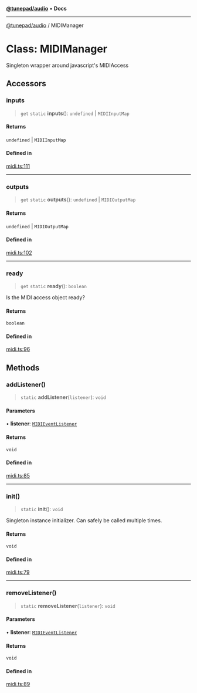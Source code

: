 [**@tunepad/audio**](../README.md) • **Docs**

***

[@tunepad/audio](../globals.md) / MIDIManager

# Class: MIDIManager

Singleton wrapper around javascript's MIDIAccess

## Accessors

### inputs

> `get` `static` **inputs**(): `undefined` \| `MIDIInputMap`

#### Returns

`undefined` \| `MIDIInputMap`

#### Defined in

[midi.ts:111](https://github.com/TIDAL-Lab/tunepad_audio/blob/9451562ae9f07b7b952ae7340ca3f4d9b8cd1a4e/src/midi.ts#L111)

***

### outputs

> `get` `static` **outputs**(): `undefined` \| `MIDIOutputMap`

#### Returns

`undefined` \| `MIDIOutputMap`

#### Defined in

[midi.ts:102](https://github.com/TIDAL-Lab/tunepad_audio/blob/9451562ae9f07b7b952ae7340ca3f4d9b8cd1a4e/src/midi.ts#L102)

***

### ready

> `get` `static` **ready**(): `boolean`

Is the MIDI access object ready?

#### Returns

`boolean`

#### Defined in

[midi.ts:96](https://github.com/TIDAL-Lab/tunepad_audio/blob/9451562ae9f07b7b952ae7340ca3f4d9b8cd1a4e/src/midi.ts#L96)

## Methods

### addListener()

> `static` **addListener**(`listener`): `void`

#### Parameters

• **listener**: [`MIDIEventListener`](../interfaces/MIDIEventListener.md)

#### Returns

`void`

#### Defined in

[midi.ts:85](https://github.com/TIDAL-Lab/tunepad_audio/blob/9451562ae9f07b7b952ae7340ca3f4d9b8cd1a4e/src/midi.ts#L85)

***

### init()

> `static` **init**(): `void`

Singleton instance initializer. Can safely be called multiple times.

#### Returns

`void`

#### Defined in

[midi.ts:79](https://github.com/TIDAL-Lab/tunepad_audio/blob/9451562ae9f07b7b952ae7340ca3f4d9b8cd1a4e/src/midi.ts#L79)

***

### removeListener()

> `static` **removeListener**(`listener`): `void`

#### Parameters

• **listener**: [`MIDIEventListener`](../interfaces/MIDIEventListener.md)

#### Returns

`void`

#### Defined in

[midi.ts:89](https://github.com/TIDAL-Lab/tunepad_audio/blob/9451562ae9f07b7b952ae7340ca3f4d9b8cd1a4e/src/midi.ts#L89)
